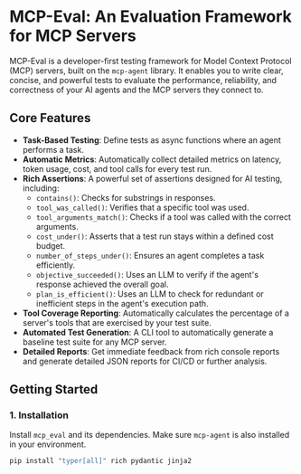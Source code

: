 # MCP-Eval: An Evaluation Framework for MCP Servers

MCP-Eval is a developer-first testing framework for Model Context Protocol (MCP) servers, built on the `mcp-agent` library. It enables you to write clear, concise, and powerful tests to evaluate the performance, reliability, and correctness of your AI agents and the MCP servers they connect to.

## Core Features

- **Task-Based Testing**: Define tests as async functions where an agent performs a task.
- **Automatic Metrics**: Automatically collect detailed metrics on latency, token usage, cost, and tool calls for every test run.
- **Rich Assertions**: A powerful set of assertions designed for AI testing, including:
    - `contains()`: Checks for substrings in responses.
    - `tool_was_called()`: Verifies that a specific tool was used.
    - `tool_arguments_match()`: Checks if a tool was called with the correct arguments.
    - `cost_under()`: Asserts that a test run stays within a defined cost budget.
    - `number_of_steps_under()`: Ensures an agent completes a task efficiently.
    - `objective_succeeded()`: Uses an LLM to verify if the agent's response achieved the overall goal.
    - `plan_is_efficient()`: Uses an LLM to check for redundant or inefficient steps in the agent's execution path.
- **Tool Coverage Reporting**: Automatically calculates the percentage of a server's tools that are exercised by your test suite.
- **Automated Test Generation**: A CLI tool to automatically generate a baseline test suite for any MCP server.
- **Detailed Reports**: Get immediate feedback from rich console reports and generate detailed JSON reports for CI/CD or further analysis.

## Getting Started

### 1. Installation

Install `mcp_eval` and its dependencies. Make sure `mcp-agent` is also installed in your environment.

```bash
pip install "typer[all]" rich pydantic jinja2